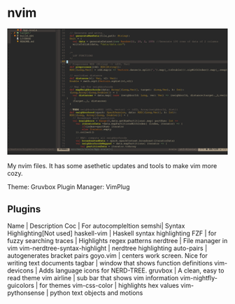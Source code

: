 # nvim
![](screenshot.png)

My nvim files. It has some asethetic updates and tools to make vim more cozy. 

Theme: Gruvbox
Plugin Manager: VimPlug

## Plugins

Name | Description
Coc | For autocompleltion 
semshi| Syntax Highlighting[Not used]
haskell-vim | Haskell syntax highlighting
FZF | for fuzzy searching
traces | Highlights regex patterns
nerdtree | File manager in vim
vim-nerdtree-syntax-highlight | nerdtree highlighting
auto-pairs | autogenerates bracket pairs
goyo.vim | centers work screen. Nice for writing text documents
tagbar | window that shows function definitions
vim-devicons | Adds language icons for NERD-TREE.
gruvbox | A clean, easy to read theme
vim airline | sub bar that shows vim information
vim-nightfly-guicolors | for themes
vim-css-color | highlights hex values
vim-pythonsense | python text objects and motions





